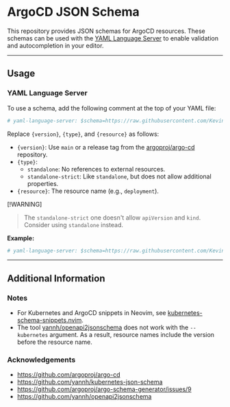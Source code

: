 # ArgoCD JSON Schema

This repository provides JSON schemas for ArgoCD resources. These schemas can be used with the [YAML Language Server](https://github.com/redhat-developer/yaml-language-server) to enable validation and autocompletion in your editor.

---

## Usage

### YAML Language Server

To use a schema, add the following comment at the top of your YAML file:

```yaml
# yaml-language-server: $schema=https://raw.githubusercontent.com/KevinNitroG/argocd-json-schema/refs/heads/main/schemas/{version}/{type}/{resource}.json
```

Replace `{version}`, `{type}`, and `{resource}` as follows:

- `{version}`: Use `main` or a release tag from the [argoproj/argo-cd](https://github.com/argoproj/argo-cd) repository.
- `{type}`:
  - `standalone`: No references to external resources.
  - `standalone-strict`: Like `standalone`, but does not allow additional properties.
- `{resource}`: The resource name (e.g., `deployment`).

[!WARNING]
>
> The `standalone-strict` one doesn't allow `apiVersion` and `kind`. Consider using `standalone` instead.

**Example:**

```yaml
# yaml-language-server: $schema=https://raw.githubusercontent.com/KevinNitroG/argocd-json-schema/refs/heads/main/schemas/v3.0.9/standalone/v1alpha1applicationset.json
```

---

## Additional Information

### Notes

- For Kubernetes and ArgoCD snippets in Neovim, see [kubernetes-schema-snippets.nvim](https://github.com/KevinNitroG/kubernetes-schema-snippets.nvim).
- The tool [yannh/openapi2jsonschema](https://github.com/yannh/openapi2jsonschema) does not work with the `--kubernetes` argument. As a result, resource names include the version before the resource name.

### Acknowledgements

- <https://github.com/argoproj/argo-cd>
- <https://github.com/yannh/kubernetes-json-schema>
- <https://github.com/argoproj/argo-schema-generator/issues/9>
- <https://github.com/yannh/openapi2jsonschema>
